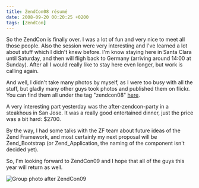 ```yaml
---
title: ZendCon08 résumé
date: 2008-09-20 00:20:25 +0200
tags: [ZendCon]
---
```


So the ZendCon is finally over. I was a lot of fun and very nice to meet all those people. Also the session were very interesting and I've learned a lot about stuff which I didn't knew before. I'm know staying here in Santa Clara until Saturday, and then will fligh back to Germany (arriving around 14:00 at Sunday). After all I would really like to stay here even longer, but work is calling again.

And well, I didn't take many photos by myself, as I were too busy with all the stuff, but gladly many other guys took photos and published them on flickr. You can find them all under the tag "zendcon08" [here](http://www.flickr.com/photos/tags/zendcon08/).

A very interesting part yesterday was the after-zendcon-party in a steakhous in San Jose. It was a really good entertained dinner, just the price was a bit hard: $2700.

By the way, I had some talks with the ZF team about future ideas of the Zend Framework, and most certainly my next proposal will be Zend_Bootstrap (or Zend_Application, the naming of the component isn't decided yet).

So, I'm looking forward to ZendCon09 and I hope that all of the guys this year will return as well.

![Group photo after ZendCon09](/images/content/posts/2008-09-20-zendcon-ending.jpg)